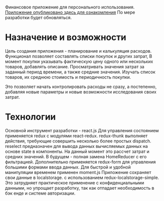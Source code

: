 Финансовое приложение для персонального использования.
[Приложение опубликовано здесь для ознакомления](https://levi2015mik.github.io/Budgeter/) По мере разработки будет обновляться.

# Назначение и возможности
Цель создания приложения - планирование и калькуляция расходов.
Функционал позволяет составлять списки покупок и других затрат,
В момент покупки указывать фактическую цену одного или нескольких товаров, добавлять описание.
Просматривать значения затрат за заданный период времени, а также средние значения.
Изучать список товаров, их среднюю стоимость и периодичность покупки.

Это позволяет начать контролировать расходы не сразу, а постепенно, добавляя новые параметры
и новые возможности исследования своих затрат.

# Технологии
Основной инструмент разработки - react.js
Для управления состоянием применяется redux с модулями react-redux.
redux-thunk выполняет действия, требующие совершить несколько более простых dispatch.
reselect предназначен для вывода данных вычисляемых данных на основе state в компоненты.
На данный момент это рассчет затрат и средних значений. В будущем - полная замена HomeReducer с его фильтрацией.
Дополнительно применяется redux-form для управления большими формами ввода данных.
Для быстрой и удобной манипуляции временем применен moment.js
Приложение сохраняет свои данные в localstorage. с использованием redux-localstorage-simple.
Это затрудняет практическое применение с конфиденциальными данными,
но упрощает разработку, так как отпадает необходимость в бэк енде и системе авторизации.
